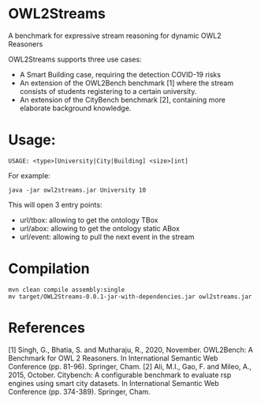 # OWL2Streams
A benchmark for expressive stream reasoning for dynamic OWL2 Reasoners

OWL2Streams supports three use cases:

- A Smart Building case, requiring the detection COVID-19 risks
- An extension of the OWL2Bench benchmark [1] where the stream consists of students registering to a certain university. 
- An extension of the CityBench benchmark [2], containing more elaborate background knowledge.

# Usage:
```
USAGE: <type>[University|City|Building] <size>[int]
```
For example:
```
java -jar owl2streams.jar University 10
```

This will open 3 entry points:

- url/tbox: allowing to get the ontology TBox
- url/abox: allowing to get the ontology static ABox
- url/event: allowing to pull the next event in the stream

# Compilation
```
mvn clean compile assembly:single
mv target/OWL2Streams-0.0.1-jar-with-dependencies.jar owl2streams.jar
```

# References
[1] Singh, G., Bhatia, S. and Mutharaju, R., 2020, November. OWL2Bench: A Benchmark for OWL 2 Reasoners. In International Semantic Web Conference (pp. 81-96). Springer, Cham.
[2] Ali, M.I., Gao, F. and Mileo, A., 2015, October. Citybench: A configurable benchmark to evaluate rsp engines using smart city datasets. In International Semantic Web Conference (pp. 374-389). Springer, Cham.
